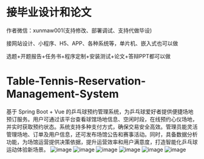 # 接毕业设计和论文
作者微信：xunmaw001(支持修改、部署调试、支持代做毕设)

接网站设计、小程序、H5、APP、各种系统等，单片机、嵌入式也可以做

选题+开题报告+任务书+程序定制+安装测试+论文+答辩PPT都可以做
# Table-Tennis-Reservation-Management-System
基于 Spring Boot + Vue 的乒乓球预约管理系统，为乒乓球爱好者提供便捷场地预订服务。用户可通过该平台查看球馆场地信息、空闲时段，在线预约心仪场地，并实时获取预约状态。系统支持多种支付方式，确保交易安全高效。管理员能灵活管理场地、订单及用户信息，还可发布场馆公告和赛事活动。同时，具备数据分析功能，为场馆运营提供决策依据，提升运营效率和用户满意度，打造智能化乒乓球运动体验新场景。 
![image](https://github.com/user-attachments/assets/94eadb10-2e64-49cb-a781-8c9a2beb504f)
![image](https://github.com/user-attachments/assets/db44a53b-133a-4353-9a03-ed18c423988a)
![image](https://github.com/user-attachments/assets/59361abc-dbeb-4d11-b712-ed33a087c48a)
![image](https://github.com/user-attachments/assets/a721eb43-021e-4994-8ece-c1712f4cc245)
![image](https://github.com/user-attachments/assets/45047b91-99df-40e7-8af5-210206c6d875)
![image](https://github.com/user-attachments/assets/e9f7d8f8-eb30-492e-988c-f1ffbb9a519b)
